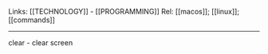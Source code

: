 Links: [[TECHNOLOGY]] - [[PROGRAMMING]]
Rel: [[macos]]; [[linux]]; [[commands]]

--- 

clear - clear screen